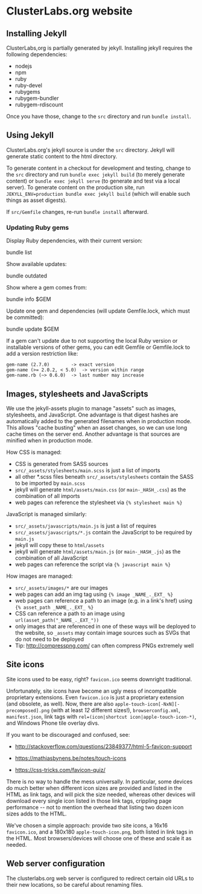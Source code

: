 # ClusterLabs.org website

## Installing Jekyll

ClusterLabs,org is partially generated by jekyll. Installing jekyll requires
the following dependencies:
* nodejs
* npm
* ruby
* ruby-devel
* rubygems
* rubygem-bundler
* rubygem-rdiscount

Once you have those, change to the `src` directory and run `bundle install`.

## Using Jekyll

ClusterLabs.org's jekyll source is under the `src` directory. Jekyll will
generate static content to the html directory.
    
To generate content in a checkout for development and testing, change to the
`src` directory and run `bundle exec jekyll build` (to merely generate content)
or `bundle exec jekyll serve` (to generate and test via a local server).
To generate content on the production site, run
`JEKYLL_ENV=production bundle exec jekyll build` (which will enable such things
as asset digests).
    
If `src/Gemfile` changes, re-run `bundle install` afterward.

### Updating Ruby gems

Display Ruby dependencies, with their current version:

   bundle list

Show available updates:

   bundle outdated

Show where a gem comes from:

   bundle info $GEM

Update one gem and dependencies (will update Gemfile.lock, which must be committed):

   bundle update $GEM

If a gem can't update due to not supporting the local Ruby version or
installable versions of other gems, you can edit Gemfile or Gemfile.lock to add
a version restriction like:

    gem-name (2.7.0)		-> exact version
    gem-name (>= 2.0.2, < 5.0)	-> version within range
    gem-name.rb (~> 0.6.0)	-> last number may increase

## Images, stylesheets and JavaScripts

We use the jekyll-assets plugin to manage "assets" such as images, stylesheets,
and JavaScript. One advantage is that digest hashes are automatically added to
the generated filenames when in production mode. This allows "cache busting"
when an asset changes, so we can use long cache times on the server end.
Another advantage is that sources are minified when in production mode.

How CSS is managed:
* CSS is generated from SASS sources
* `src/_assets/stylesheets/main.scss` is just a list of imports
* all other *.scss files beneath `src/_assets/stylesheets` contain the SASS to
  be imported by `main.scss`
* jekyll will generate `html/assets/main.css` (or `main-_HASH_.css`) as the
  combination of all imports
* web pages can reference the stylesheet via `{% stylesheet main %}`

JavaScript is managed similarly:
* `src/_assets/javascripts/main.js` is just a list of requires
* `src/_assets/javascripts/*.js` contain the JavaScript to be required by
  `main.js`
* jekyll will copy these to `html/assets`
* jekyll will generate `html/assets/main.js` (or `main-_HASH_.js`) as the
  combination of all JavaScript
* web pages can reference the script via `{% javascript main %}`

How images are managed:
* `src/_assets/images/*` are our images
* web pages can add an img tag using `{% image _NAME_._EXT_ %}`
* web pages can reference a path to an image (e.g. in a link's href)
  using `{% asset_path _NAME_._EXT_ %}`
* CSS can reference a path to an image using
  `url(asset_path("_NAME_._EXT_"))`
* only images that are referenced in one of these ways will be deployed
  to the website, so `_assets` may contain image sources such as SVGs
  that do not need to be deployed
* Tip: http://compresspng.com/ can often compress PNGs extremely well

## Site icons

Site icons used to be easy, right? `favicon.ico` seems downright traditional.

Unfortunately, site icons have become an ugly mess of incompatible proprietary
extensions. Even `favicon.ico` is just a proprietary extension (and obsolete, as
well). Now, there are also `apple-touch-icon[-NxN][-precomposed].png` (with at
least _12_ different sizes!), `browserconfig.xml`, `manifest.json`,
link tags with `rel=(icon|shortcut icon|apple-touch-icon-*)`, and Windows Phone
tile overlay divs.

If you want to be discouraged and confused, see:

* http://stackoverflow.com/questions/23849377/html-5-favicon-support

* https://mathiasbynens.be/notes/touch-icons

* https://css-tricks.com/favicon-quiz/

There is no way to handle the mess universally. In particular, some devices do
much better when different icon sizes are provided and listed in the HTML as
link tags, and will pick the size needed, whereas other devices will download
every single icon listed in those link tags, crippling page performance -- not
to mention the overhead that listing two dozen icon sizes adds to the HTML.

We've chosen a simple approach: provide two site icons, a 16x16 `favicon.ico`,
and a 180x180 `apple-touch-icon.png`, both listed in link tags in the HTML.
Most browsers/devices will choose one of these and scale it as needed.

## Web server configuration

The clusterlabs.org web server is configured to redirect certain old URLs to
their new locations, so be careful about renaming files.
